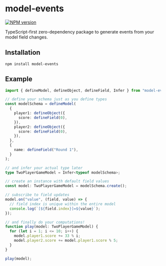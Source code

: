 # model-events

<span><a href="https://npmjs.org/package/model-events" title="View this project on NPM"><img src="https://img.shields.io/npm/v/model-events.svg" alt="NPM version" /></a></span>

TypeScript-first zero-dependency package to generate events from your model field changes.

## Installation

`npm install model-events`

## Example

```typescript
import { defineModel, defineObject, defineField, Infer } from "model-events";

// define your schema just as you define types
const modelSchema = defineModel(
  {
    player1: defineObject({
      score: defineField(0),
    }),
    player2: defineObject({
      score: defineField(0),
    }),
  },
  {
    name: defineField("Round 1"),
  }
);

// and infer your actual type later
type TwoPlayerGameModel = Infer<typeof modelSchema>;

// create an instance with default field values
const model: TwoPlayerGameModel = modelSchema.create();

// subscribe to field updates
model.on("value", (field, value) => {
  // field index is unique within the entire model
  console.log(`[${field.index}]=${value}`);
});

// and finally do your computations!
function play(model: TwoPlayerGameModel) {
  for (let i = 1; i <= 10; i++) {
    model.player1.score += 33 % i;
    model.player2.score += model.player1.score % 5;
  }
}

play(model);
```

